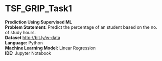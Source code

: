 # TSF_GRIP_Task1

**Prediction Using Supervised ML** <br/>
**Problem Statement:** Predict the percentage of an student based on the no. of study hours. <br/>
**Dataset** http://bit.ly/w-data <br/>
**Language:** Python <br/>
**Machine Learning Model:** Linear Regression <br/>
**IDE:** Jupyter Notebook
